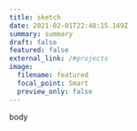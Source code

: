 ```yaml
---
title: sketch
date: 2021-02-01T22:48:15.149Z
summary: summary
draft: false
featured: false
external_link: /#projects
image:
  filename: featured
  focal_point: Smart
  preview_only: false
---
```

body